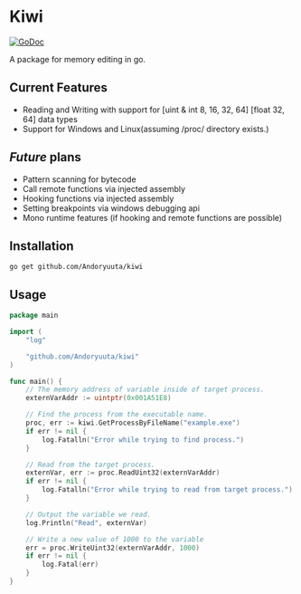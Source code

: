 # Kiwi
[![GoDoc](https://godoc.org/github.com/Andoryuuta/kiwi?status.svg)](https://godoc.org/github.com/Andoryuuta/kiwi)

A package for memory editing in go.

## Current Features
* Reading and Writing with support for [uint & int 8, 16, 32, 64] [float 32, 64] data types
* Support for Windows and Linux(assuming /proc/ directory exists.) 

## _Future_ plans
* Pattern scanning for bytecode
* Call remote functions via injected assembly
* Hooking functions via injected assembly
* Setting breakpoints via windows debugging api
* Mono runtime features (if hooking and remote functions are possible)

## Installation
`go get github.com/Andoryuuta/kiwi`

## Usage
```Go
package main

import (
	"log"

	"github.com/Andoryuuta/kiwi"
)

func main() {
	// The memory address of variable inside of target process.
	externVarAddr := uintptr(0x001A51E8)

	// Find the process from the executable name.
	proc, err := kiwi.GetProcessByFileName("example.exe")
	if err != nil {
		log.Fatalln("Error while trying to find process.")
	}

	// Read from the target process.
	externVar, err := proc.ReadUint32(externVarAddr)
	if err != nil {
		log.Fatalln("Error while trying to read from target process.")
	}

	// Output the variable we read.
	log.Println("Read", externVar)

	// Write a new value of 1000 to the variable
	err = proc.WriteUint32(externVarAddr, 1000)
	if err != nil {
		log.Fatal(err)
	}
}
```



